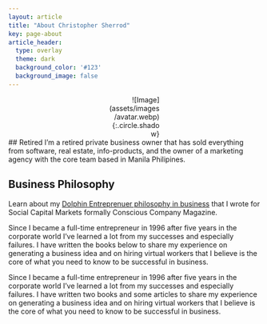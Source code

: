 ```yaml
---
layout: article
title: "About Christopher Sherrod"
key: page-about
article_header:
  type: overlay
  theme: dark
  background_color: '#123'
  background_image: false
---
```

<div style="width:20%; margin:0 auto;" align="right" markdown="1">
![Image](assets/images/avatar.webp){:.circle.shadow}
</div>
## Retired
I’m a retired private business owner that has sold everything from software, real estate, info-products, and the owner of a marketing agency with the core team based in Manila Philipines.

## Business Philosophy
Learn about my [Dolphin Entreprenuer philosophy in business](https://socapglobal.com/2017/08/forget-shark-tank-dolphin-entrepreneur-instead/) that I wrote for Social Capital Markets formally Conscious Company Magazine.

Since I became a full-time entrepreneur in 1996 after five years in the corporate world I’ve learned a lot from my successes and especially failures. I have written the books below to share my experience on generating a business idea and on hiring virtual workers that I believe is the core of what you need to know to be successful in business.

Since I became a full-time entrepreneur in 1996 after five years in the corporate world I’ve learned a lot from my successes and especially failures. I have written two books and some articles to share my experience on generating a business idea and on hiring virtual workers that I believe is the core of what you need to know to be successful in business.